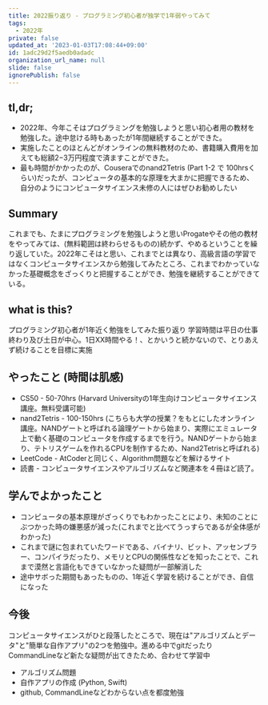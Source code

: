 ```yaml
---
title: 2022振り返り - プログラミング初心者が独学で1年弱やってみて
tags:
  - 2022年
private: false
updated_at: '2023-01-03T17:08:44+09:00'
id: 1adc29d2f5aedb0adadc
organization_url_name: null
slide: false
ignorePublish: false
---
```

tl,dr;
- 
- 2022年、今年こそはプログラミングを勉強しようと思い初心者用の教材を勉強した。途中怠ける時もあったが1年間継続することができた。
- 実施したことのほとんどがオンラインの無料教材のため、書籍購入費用を加えても総額2−3万円程度で済ますことができた。
- 最も時間がかかったのが、Couseraでのnand2Tetris (Part 1-2 で 100hrsくらい)だったが、コンピュータの基本的な原理を大まかに把握できるため、自分のようにコンピュータサイエンス未修の人にはぜひお勧めしたい

Summary
- 
これまでも、たまにプログラミングを勉強しようと思いProgateやその他の教材をやってみては、(無料範囲は終わらせるものの)続かず、やめるということを繰り返していた。2022年こそはと思い、これまでとは異なり、高級言語の学習ではなくコンピュータサイエンスから勉強してみたところ、これまでわかっていなかった基礎概念をざっくりと把握することができ、勉強を継続することができている。

what is this?
- 
プログラミング初心者が1年近く勉強をしてみた振り返り
学習時間は平日の仕事終わり及び土日が中心。1日XX時間やる！、とかいうと続かないので、とりあえず続けることを目標に実施

やったこと (時間は肌感)
- 
- CS50 - 50-70hrs (Harvard Universityの1年生向けコンピュータサイエンス講座。無料受講可能)
- nand2Tetris - 100-150hrs (こちらも大学の授業？をもとにしたオンライン講座。NANDゲートと呼ばれる論理ゲートから始まり、実際にエミュレータ上で動く基礎のコンピュータを作成するまでを行う。NANDゲートから始まり、テトリスゲームを作れるCPUを制作するため、Nand2Tetrisと呼ばれる)
- LeetCode - AtCoderと同じく、Algorithm問題などを解けるサイト
- 読書 - コンピュータサイエンスやアルゴリズムなど関連本を４冊ほど読了。

学んでよかったこと
- 
- コンピュータの基本原理がざっくりでもわかったことにより、未知のことにぶつかった時の嫌悪感が減った(これまでと比べてうっすらであるが全体感がわかった)
- これまで謎に包まれていたワードである、バイナリ、ビット、アッセンブラー、コンパイラだったり、メモリとCPUの関係性などを知ったことで、これまで漠然と言語化もできていなかった疑問が一部解消した
- 途中サボった期間もあったものの、1年近く学習を続けることができ、自信になった

今後
- 
コンピュータサイエンスがひと段落したところで、現在は"アルゴリズムとデータ"と"簡単な自作アプリ"の2つを勉強中。進める中でgitだったりCommandLineなど新たな疑問が出てきたため、合わせて学習中
- アルゴリズム問題
- 自作アプリの作成 (Python, Swift)
- github, CommandLineなどわからない点を都度勉強
